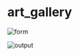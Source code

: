 #  art_gallery 

![form](https://i.ibb.co/yYX8Pbx/registration-form.jpg)

![output](https://i.ibb.co/W6vsrJK/artist-data.jpg)
